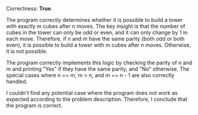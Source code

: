 Correctness: **True**.

The program correctly determines whether it is possible to build a tower with exactly m cubes after n moves. The key insight is that the number of cubes in the tower can only be odd or even, and it can only change by 1 in each move. Therefore, if n and m have the same parity (both odd or both even), it is possible to build a tower with m cubes after n moves. Otherwise, it is not possible.

The program correctly implements this logic by checking the parity of n and m and printing "Yes" if they have the same parity, and "No" otherwise. The special cases where n == m, m > n, and m == n - 1 are also correctly handled.

I couldn't find any potential case where the program does not work as expected according to the problem description. Therefore, I conclude that the program is correct.